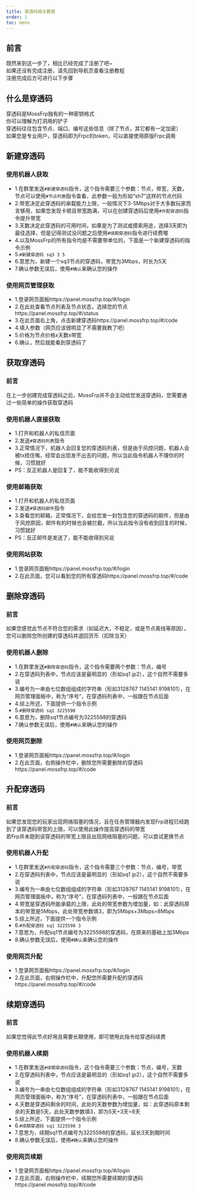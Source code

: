 ```yaml
---
title: 穿透码相关教程
order: 1
toc: menu
---
```

## 前言
既然来到这一步了，相比已经完成了注册了吧~
<br>如果还没有完成注册，请先回到导航页查看注册教程
<br>注册完成后方可进行以下步骤

## 什么是穿透码
穿透码是MossFrp独有的一种密钥格式
<br>你可以理解为打洞用的铲子
<br>穿透码往往包含节点、端口、编号这些信息（除了节点，其它都有一定加密）
<br>如果您是专业用户，穿透码即为Frpc的token，可以直接使用原版Frpc调用

## 新建穿透码
### 使用机器人获取
- 1.在群里发送`#新建穿透码`指令，这个指令需要三个参数：节点，带宽，天数，节点可以使用`#节点列表`指令查看，此参数一般为形如“sh7”这样的节点代码
- 2.带宽决定此穿透码的承载能力上限，一般情况下3-5Mbps对于大多数玩家而言够用，如果您发现卡顿且带宽跑满，可以在创建穿透码后使用`#升配穿透码`指令提升带宽
- 3.天数决定此穿透码的可用时间，如果是为了测试或摸索用途，选择3天即为最佳选择，但是记得测试没问题之后使用`#续期穿透码`指令进行续费喔
- 4.以及MossFrp的所有指令均是不需要带单位的，下面是一个新建穿透码的指令示例
- 5.`#新建穿透码 sq3 3 5`
- 6.意思为，新建一个sq3节点的穿透码，带宽为3Mbps，时长为5天
- 7.确认参数无误后，使用`#确认`来确认您的操作
### 使用网页管理获取
- 1.登录网页面板https://panel.mossfrp.top/#/login
- 2.在此处查看节点列表及节点状态，选择您的节点https://panel.mossfrp.top/#/status
- 3.在此页面右上角，点击新建穿透码https://panel.mossfrp.top/#/code
- 4.填入参数（网页应该很明显了不需要我教了吧）
- 5.价格为节点价格x天数x带宽
- 6.确认，然后就能看到穿透码了

## 获取穿透码
### 前言
在上一步创建完成穿透码之后，MossFrp并不会主动给您发送穿透码，您需要通过一些简单的操作获取穿透码
### 使用机器人直接获取
- 1.打开和机器人的私信页面
- 2.发送`#穿透码列表`指令
- 3.正常情况下，机器人会回复您的穿透码列表，但是由于风控问题，机器人会被tx捂住嘴，经常会出现发不出去的问题，所以当此指令机器人不理你的时候，习惯就好
- PS：反正机器人是回复了，能不能收得到另说
### 使用邮箱获取
- 1.打开和机器人的私信页面
- 2.发送`#穿透码邮件`指令
- 3.查看您的邮箱，正常情况下，会给您发一封包含您的穿透码的邮件，但是由于风控原因，邮件有的时候也会被拦截，所以当此指令没有收到回复的时候，习惯就好
- PS：反正邮件是发送了，能不能收得到另说
### 使用网站获取
- 1.登录网页面板https://panel.mossfrp.top/#/login
- 2.在此页面，您可以看到您的所有穿透码https://panel.mossfrp.top/#/code

## 删除穿透码
### 前言
如果您感觉此节点不符合您的需求（如延迟大，不稳定，或是节点离线等原因），您可以删除您所创建的穿透码并退回货币（扣除当天）
### 使用机器人删除
- 1.在群里发送`#删除穿透码`指令，这个指令需要两个参数：节点，编号
- 2.在穿透码列表中，节点应该是最明显的（形如sq1 jp2），这个自然不需要多说
- 3.编号为一串由七位数组组成的字符串（形如3128767 1145141 9198101），在网页管理面板中，称为“序号”，在穿透码列表中，一般跟在节点后面
- 4.综上所述，下面提供一个指令示例
- 5.`#删除穿透码 sq1 3225598`
- 6.意思为，删除sq1节点编号为3225598的穿透码
- 7.确认参数无误后，使用`#确认`来确认您的操作
### 使用网页删除
- 1.登录网页面板https://panel.mossfrp.top/#/login
- 2.在此页面，右侧操作栏中，删除您所需要删除的穿透码https://panel.mossfrp.top/#/code

## 升配穿透码
### 前言
如果您发现您的玩家出现网络阻塞的情况，且在任务管理器内发现Frp进程已经跑到了该穿透码带宽的上限，可以使用此操作提高穿透码的带宽
<br>若Frp并未跑到该穿透码的带宽上限且出现网络阻塞的问题，可以尝试更换节点
### 使用机器人升配
- 1.在群里发送`#升配穿透码`指令，这个指令需要三个参数：节点，编号，带宽
- 2.在穿透码列表中，节点应该是最明显的（形如sq1 jp2），这个自然不需要多说
- 3.编号为一串由七位数组组成的字符串（形如3128767 1145141 9198101），在网页管理面板中，称为“序号”，在穿透码列表中，一般跟在节点后面
- 4.带宽是穿透码所能承载的上限，此处的带宽参数为增加量，如：此穿透码原本的带宽是5Mbps，此处带宽参数填3，即为5Mbps+3Mbps=8Mbps
- 5.综上所述，下面提供一个指令示例
- 6.`#升配穿透码 sq1 3225598 3`
- 7.意思为，升配sq1节点编号为3225598的穿透码，在原来的基础上加3Mbps
- 8.确认参数无误后，使用`#确认`来确认您的操作
### 使用网页升配
- 1.登录网页面板https://panel.mossfrp.top/#/login
- 2.在此页面，右侧操作栏中，升配您所需要升配的穿透码https://panel.mossfrp.top/#/code

## 续期穿透码
### 前言
如果您觉得此节点好用且需要长期使用，即可使用此指令给穿透码续费
### 使用机器人续期
- 1.在群里发送`#续期穿透码`指令，这个指令需要三个参数：节点，编号，天数
- 2.在穿透码列表中，节点应该是最明显的（形如sq1 jp2），这个自然不需要多说
- 3.编号为一串由七位数组组成的字符串（形如3128767 1145141 9198101），在网页管理面板中，称为“序号”，在穿透码列表中，一般跟在节点后面
- 4.天数是穿透码剩余的时间，此处的天数参数为增加量，如：此穿透码原本剩余的天数是5天，此处天数参数填3，即为5天+3天=8天
- 5.综上所述，下面提供一个指令示例
- 6.`#续期穿透码 sq1 3225598 3`
- 7.意思为，续期sq1节点编号为3225598的穿透码，延长3天到期时间
- 8.确认参数无误后，使用`#确认`来确认您的操作
### 使用网页续期
- 1.登录网页面板https://panel.mossfrp.top/#/login
- 2.在此页面，右侧操作栏中，续期您所需要续期的穿透码https://panel.mossfrp.top/#/code
